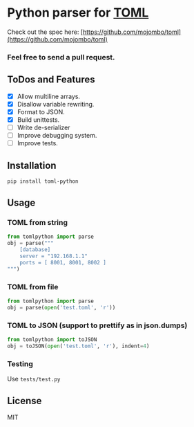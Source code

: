 Python parser for [TOML](https://github.com/mojombo/toml)
=======================

Check out the spec here: [https://github.com/mojombo/toml](https://github.com/mojombo/toml)
### Feel free to send a pull request.

## ToDos and Features
- [x] Allow multiline arrays.
- [x] Disallow variable rewriting.
- [x] Format to JSON.
- [x] Build unittests.
- [ ] Write de-serializer
- [ ] Improve debugging system.
- [ ] Improve tests.

## Installation
```bash
pip install toml-python
```

## Usage
### TOML from string
```python
from tomlpython import parse
obj = parse("""
	[database]
	server = "192.168.1.1"
	ports = [ 8001, 8001, 8002 ]
""")
```

### TOML from file
```python
from tomlpython import parse
obj = parse(open('test.toml', 'r'))
```

### TOML to JSON (support to prettify as in json.dumps)
```python
from tomlpython import toJSON
obj = toJSON(open('test.toml', 'r'), indent=4)
```

### Testing
Use `tests/test.py`

## License
MIT
